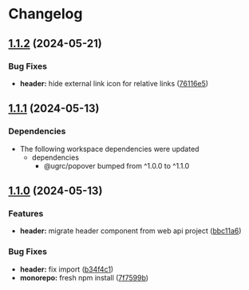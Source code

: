 # Changelog

## [1.1.2](https://github.com/agrc/kitchen-sink/compare/header-v1.1.1...header-v1.1.2) (2024-05-21)


### Bug Fixes

* **header:** hide external link icon for relative links ([76116e5](https://github.com/agrc/kitchen-sink/commit/76116e5fedbb13d23d378bfc6a41331242e596cf))

## [1.1.1](https://github.com/agrc/kitchen-sink/compare/header-v1.1.0...header-v1.1.1) (2024-05-13)


### Dependencies

* The following workspace dependencies were updated
  * dependencies
    * @ugrc/popover bumped from ^1.0.0 to ^1.1.0

## [1.1.0](https://github.com/agrc/kitchen-sink/compare/header-v1.0.0...header-v1.1.0) (2024-05-13)


### Features

* **header:** migrate header component from web api project ([bbc11a6](https://github.com/agrc/kitchen-sink/commit/bbc11a68bf6be27094028c6b24cf7ada56ad790e))


### Bug Fixes

* **header:** fix import ([b34f4c1](https://github.com/agrc/kitchen-sink/commit/b34f4c1bd2486fa1f85b7706e48f0049e220c6e2))
* **monorepo:** fresh npm install ([7f7599b](https://github.com/agrc/kitchen-sink/commit/7f7599b6743b4e1c13d9617acafbb15d4b00f2c3))
